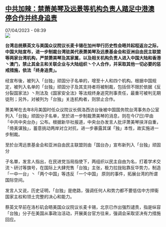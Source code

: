 <!--1680851703000-->
[中共加辣：禁萧美琴及远景等机构负责人踏足中港澳 停合作并终身追责](https://www.rfi.fr/cn/%E6%B8%AF%E6%BE%B3%E5%8F%B0/20230407-%E4%B8%AD%E5%85%B1%E5%8A%A0%E8%BE%A3-%E7%A6%81%E8%90%A7%E7%BE%8E%E7%90%B4%E5%8F%8A%E8%BF%9C%E6%99%AF%E7%AD%89%E6%9C%BA%E6%9E%84%E8%B4%9F%E8%B4%A3%E4%BA%BA%E8%B8%8F%E8%B6%B3%E4%B8%AD%E6%B8%AF%E6%BE%B3-%E5%81%9C%E5%90%88%E4%BD%9C%E5%B9%B6%E7%BB%88%E8%BA%AB%E8%BF%BD%E8%B4%A3)
------

<div>07/04/2023 - 08:39</div><img src="https://s.rfi.fr/media/display/bb4f1b5a-d510-11ed-ae99-005056bfb2b6/w:1280/p:16x9/b75a584d-b20e-4893-ad26-989754a03505.jpeg"><p><strong>台湾总统蔡英文与美国众议院议长麦卡锡在加州举行历史性会晤并起程返台之际，中国大陆宣布，进一步制裁台湾驻美代表萧美琴及远景基金会和亚洲自由民主联盟等两家台湾机构，严禁萧美琴及其家属，以及相关机构负责人进入中国大陆和香港丶澳门，禁止其金主和关联企业与大陆组织丶个人合作，并采取其他一切必要的惩戒措施，依法「终身追责」。                    </strong></p><div><p>经宣布後，被列入「台独」顽固分子名单的，增至十人和四个机构。根据中国规定，被列入名单的「台独」顽固分子及其支持者将被制裁，包括但不限於依据《反分裂国家法》丶刑法及《国家安全法》等法规终身追究刑事责任，最重可被判无期徒刑；另外，对被列为「台独」关连机构者，则禁止合作。</p><p>萧美琴在去年8月美国时任众议院议长佩洛西访台後被中国国务院台湾事务办公室列入「台独」顽固分子名单，至於进一步制裁萧美琴的消息，则在今(7日)早由「中共中央台办」公布。根据新华社报道，中央台办发言人批评萧美琴挟洋自重，「倚美谋独」，蓄意挑动两岸对立对抗，进一步暴露其谋「独」本性，故实施进一步制裁。</p><p>至於台湾远景基金会和亚洲自由民主联盟则由「国台办」宣布新列入「台独」顽固分</p><p>子名單，发言人指出，在民进党当局指使下，两组织以民主自由为名，打着学术交流丶研讨等旗号，在国际上大肆兜售「台独」主张，极力拉拢贴靠反华势力，制造「一中一台」丶「两个中国」等违反「一个中国」 原则的事件，拓展台湾的所谓国际空间。</p><p>发言人又说，历史证明，「台独」是绝路，强调任何人和势力都不要低估中方捍衞国家主权和领土完整的决心和能力。</p><p>蔡英文早前在洛杉矶会晤美国众议院议长麦卡锡，北京已作出强烈谴责，指是纵容「台独」分子在美国从事政治活动，开展美台官方往来，强调会采取坚决有力措施回应。</p><div data-selfpromo-newsletter></div><div data-selfpromo-app></div></div>
